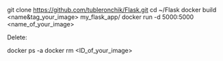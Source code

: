 
git clone https://github.com/tubleronchik/Flask.git
cd ~/Flask
docker build <name&tag_your_image> my_flask_app/ 
docker run -d 5000:5000 <name_of_your_image>


Delete:

docker ps -a
docker rm <ID_of_your_image>
